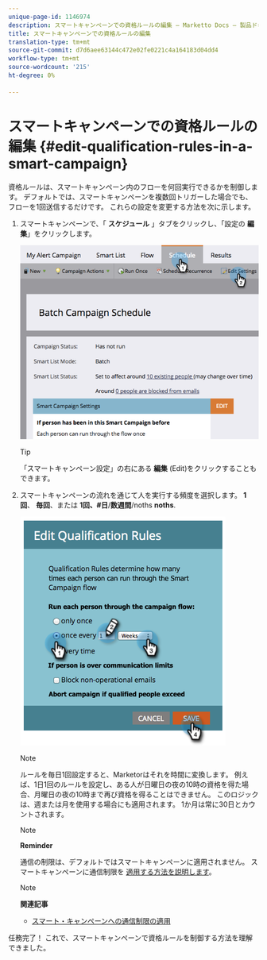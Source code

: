 ```yaml
---
unique-page-id: 1146974
description: スマートキャンペーンでの資格ルールの編集 — Marketto Docs — 製品ドキュメント
title: スマートキャンペーンでの資格ルールの編集
translation-type: tm+mt
source-git-commit: d7d6aee63144c472e02fe0221c4a164183d04dd4
workflow-type: tm+mt
source-wordcount: '215'
ht-degree: 0%

---
```



# スマートキャンペーンでの資格ルールの編集 {#edit-qualification-rules-in-a-smart-campaign}

資格ルールは、スマートキャンペーン内のフローを何回実行できるかを制御します。 デフォルトでは、スマートキャンペーンを複数回トリガーした場合でも、フローを1回送信するだけです。 これらの設定を変更する方法を次に示します。

1. スマートキャンペーンで、「 **スケジュール** 」タブをクリックし、「設定の **編集**」をクリックします。

   ![](assets/programeditsettings-hands.png)

   >[!TIP]
   >
   >「スマートキャンペーン設定」の右にある **編集** (Edit)をクリックすることもできます。

1. スマートキャンペーンの流れを通じて人を実行する頻度を選択します。 **1回**、 **毎回**、または **1回、#日**/**数週間**/noths **noths**.

   ![](assets/edit-qualification-rules-in-a-smart-campaign.png)

   >[!NOTE]
   >
   >ルールを毎日1回設定すると、Marketorはそれを時間に変換します。 例えば、1日1回のルールを設定し、ある人が日曜日の夜の10時の資格を得た場合、月曜日の夜の10時まで再び資格を得ることはできません。 このロジックは、週または月を使用する場合にも適用されます。 1か月は常に30日とカウントされます。

   >[!NOTE]
   >
   >**Reminder**
   >
   >
   >通信の制限は、デフォルトではスマートキャンペーンに適用されません。 スマートキャンペーンに通信制限を [適用する方法を説明します](apply-communication-limits-to-smart-campaign.md)。

   >[!NOTE]
   >
   >**関連記事**
   >
   >    
   >    
   >    * [スマート・キャンペーンへの通信制限の適用](apply-communication-limits-to-smart-campaign.md)


任務完了！ これで、スマートキャンペーンで資格ルールを制御する方法を理解できました。